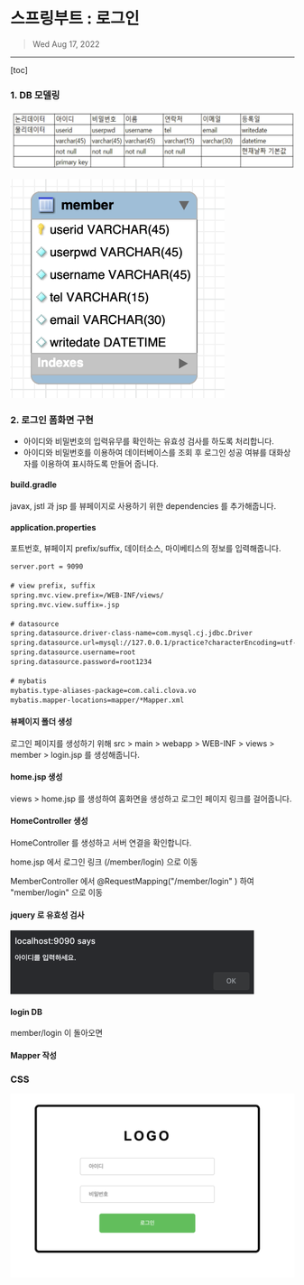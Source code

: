# 스프링부트 : 로그인

> Wed Aug 17, 2022

---

[toc]

### 1. DB 모델링

![image-20220817200655099](web_springboot_test_login.assets/image-20220817200655099.png)

![image-20220817200717095](web_springboot_test_login.assets/image-20220817200717095.png)





### 2. 로그인 폼화면 구현

* 아이디와 비밀번호의 입력유무를 확인하는 유효성 검사를 하도록 처리합니다.
* 아이디와 비밀번호를 이용하여 데이터베이스를 조회 후 로그인 성공 여뷰를 대화상자를 이용하여 표시하도록 만들어 줍니다.



#### build.gradle 

javax, jstl 과 jsp 를 뷰페이지로 사용하기 위한 dependencies 를 추가해줍니다. 



#### application.properties

포트번호, 뷰페이지 prefix/suffix, 데이터소스, 마이베티스의 정보를 입력해줍니다. 

```xml
server.port = 9090

# view prefix, suffix
spring.mvc.view.prefix=/WEB-INF/views/
spring.mvc.view.suffix=.jsp

# datasource
spring.datasource.driver-class-name=com.mysql.cj.jdbc.Driver
spring.datasource.url=mysql://127.0.0.1/practice?characterEncoding=utf-8
spring.datasource.username=root
spring.datasource.password=root1234

# mybatis
mybatis.type-aliases-package=com.cali.clova.vo
mybatis.mapper-locations=mapper/*Mapper.xml

```



#### 뷰페이지 폴더 생성

로그인 페이지를 생성하기 위해 src > main > webapp > WEB-INF > views > member > login.jsp 를 생성해줍니다.



#### home.jsp 생성

views > home.jsp 를 생성하여 홈화면을 생성하고 로그인 페이지 링크를 걸어줍니다.



#### HomeController 생성

HomeController 를 생성하고 서버 연결을 확인합니다.





home.jsp 에서 로그인 링크 (/member/login) 으로 이동

MemberController 에서 @RequestMapping("/member/login" ) 하여 "member/login" 으로 이동



#### jquery 로 유효성 검사

![image-20220818005224483](web_springboot_test_login.assets/image-20220818005224483.png) 



#### login DB

member/login 이 돌아오면 



#### Mapper 작성





























### CSS

![image-20220818004623668](web_springboot_test_login.assets/image-20220818004623668.png)